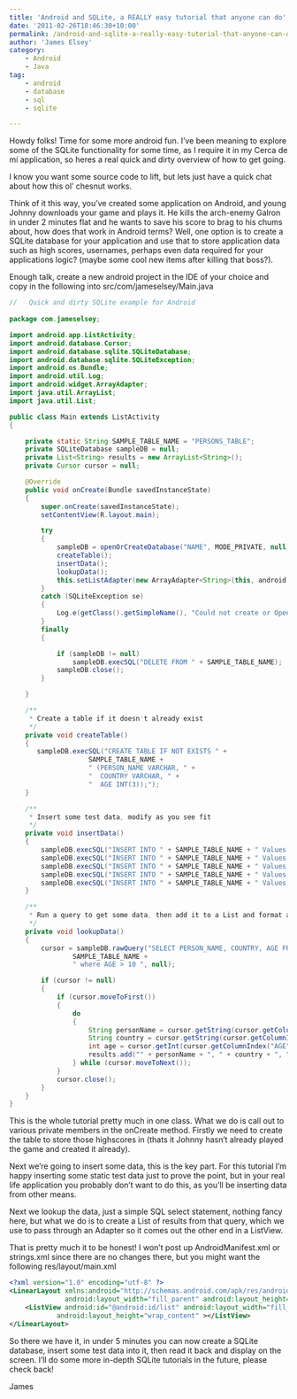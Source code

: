 ```yaml
---
title: 'Android and SQLite, a REALLY easy tutorial that anyone can do'
date: '2011-02-26T18:46:30+10:00'
permalink: /android-and-sqlite-a-really-easy-tutorial-that-anyone-can-do
author: 'James Elsey'
category:
    - Android
    - Java
tag:
    - android
    - database
    - sql
    - sqlite

---
```

Howdy folks! Time for some more android fun. I’ve been meaning to explore some of the SQLite functionality for some time, as I require it in my Cerca de mí application, so heres a real quick and dirty overview of how to get going.

I know you want some source code to lift, but lets just have a quick chat about how this ol’ chesnut works.

Think of it this way, you’ve created some application on Android, and young Johnny downloads your game and plays it. He kills the arch-enemy Galron in under 2 minutes flat and he wants to save his score to brag to his chums about, how does that work in Android terms? Well, one option is to create a SQLite database for your application and use that to store application data such as high scores, usernames, perhaps even data required for your applications logic? (maybe some cool new items after killing that boss?).

Enough talk, create a new android project in the IDE of your choice and copy in the following into src/com/jameselsey/Main.java

```java
//   Quick and dirty SQLite example for Android
 
package com.jameselsey;

import android.app.ListActivity;
import android.database.Cursor;
import android.database.sqlite.SQLiteDatabase;
import android.database.sqlite.SQLiteException;
import android.os.Bundle;
import android.util.Log;
import android.widget.ArrayAdapter;
import java.util.ArrayList;
import java.util.List;

public class Main extends ListActivity
{

    private static String SAMPLE_TABLE_NAME = "PERSONS_TABLE";
    private SQLiteDatabase sampleDB = null;
    private List<String> results = new ArrayList<String>();
    private Cursor cursor = null;

    @Override
    public void onCreate(Bundle savedInstanceState)
    {
        super.onCreate(savedInstanceState);
        setContentView(R.layout.main);

        try
        {
            sampleDB = openOrCreateDatabase("NAME", MODE_PRIVATE, null);
            createTable();
            insertData();
            lookupData();
            this.setListAdapter(new ArrayAdapter<String>(this, android.R.layout.simple_list_item_1,results));
        }
        catch (SQLiteException se)
        {
            Log.e(getClass().getSimpleName(), "Could not create or Open the database");
        }
        finally
        {

            if (sampleDB != null)
                sampleDB.execSQL("DELETE FROM " + SAMPLE_TABLE_NAME);
            sampleDB.close();
        }

    }

    /**
     * Create a table if it doesn't already exist
     */
    private void createTable()
    {
       sampleDB.execSQL("CREATE TABLE IF NOT EXISTS " +
                    SAMPLE_TABLE_NAME +
                    " (PERSON_NAME VARCHAR, " +
                    "  COUNTRY VARCHAR, " +
                    "  AGE INT(3));");
    }

    /**
     * Insert some test data, modify as you see fit
     */
    private void insertData()
    {
        sampleDB.execSQL("INSERT INTO " + SAMPLE_TABLE_NAME + " Values ('James','ENGLAND',25);");
        sampleDB.execSQL("INSERT INTO " + SAMPLE_TABLE_NAME + " Values ('Dave','USA',18);");
        sampleDB.execSQL("INSERT INTO " + SAMPLE_TABLE_NAME + " Values ('Jean-Paul','FRANCE',33);");
        sampleDB.execSQL("INSERT INTO " + SAMPLE_TABLE_NAME + " Values ('Sergio','SPAIN',42);");
        sampleDB.execSQL("INSERT INTO " + SAMPLE_TABLE_NAME + " Values ('Hitori','JAPAN',73);");
    }

    /**
     * Run a query to get some data, then add it to a List and format as you require
     */
    private void lookupData()
    {
        cursor = sampleDB.rawQuery("SELECT PERSON_NAME, COUNTRY, AGE FROM " +
                SAMPLE_TABLE_NAME +
                " where AGE > 10 ", null);

        if (cursor != null)
        {
            if (cursor.moveToFirst())
            {
                do
                {
                    String personName = cursor.getString(cursor.getColumnIndex("PERSON_NAME"));
                    String country = cursor.getString(cursor.getColumnIndex("COUNTRY"));
                    int age = cursor.getInt(cursor.getColumnIndex("AGE"));
                    results.add("" + personName + ", " + country + ", " + age);
                } while (cursor.moveToNext());
            }
            cursor.close();
        }
    }
}
```

This is the whole tutorial pretty much in one class. What we do is call out to various private members in the onCreate method. Firstly we need to create the table to store those highscores in (thats it Johnny hasn’t already played the game and created it already).

Next we’re going to insert some data, this is the key part. For this tutorial I’m happy inserting some static test data just to prove the point, but in your real life application you probably don’t want to do this, as you’ll be inserting data from other means.

Next we lookup the data, just a simple SQL select statement, nothing fancy here, but what we do is to create a List of results from that query, which we use to pass through an Adapter so it comes out the other end in a ListView.

That is pretty much it to be honest! I won’t post up AndroidManifest.xml or strings.xml since there are no changes there, but you might want the following res/layout/main.xml

```xml
<?xml version="1.0" encoding="utf-8" ?>
<LinearLayout xmlns:android="http://schemas.android.com/apk/res/android" android:orientation="vertical"
              android:layout_width="fill_parent" android:layout_height="fill_parent">
    <ListView android:id="@android:id/list" android:layout_width="fill_parent"
            android:layout_height="wrap_content" ></ListView>
</LinearLayout>
```

So there we have it, in under 5 minutes you can now create a SQLite database, insert some test data into it, then read it back and display on the screen. I’ll do some more in-depth SQLite tutorials in the future, please check back!

James